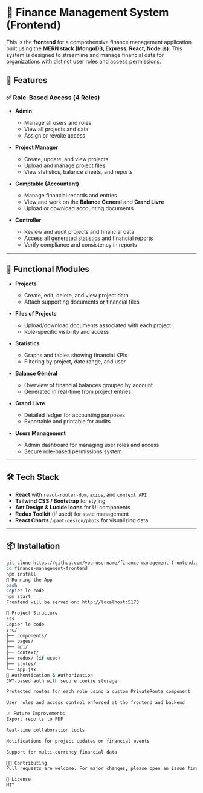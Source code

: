 # 💼 Finance Management System (Frontend)

This is the **frontend** for a comprehensive finance management application built using the **MERN stack (MongoDB, Express, React, Node.js)**. This system is designed to streamline and manage financial data for organizations with distinct user roles and access permissions.

## 🚀 Features

### ✅ Role-Based Access (4 Roles)

- **Admin**
  - Manage all users and roles
  - View all projects and data
  - Assign or revoke access

- **Project Manager**
  - Create, update, and view projects
  - Upload and manage project files
  - View statistics, balance sheets, and reports

- **Comptable (Accountant)**
  - Manage financial records and entries
  - View and work on the **Balance General** and **Grand Livre**
  - Upload or download accounting documents

- **Controller**
  - Review and audit projects and financial data
  - Access all generated statistics and financial reports
  - Verify compliance and consistency in reports

---

## 📂 Functional Modules

- **Projects**
  - Create, edit, delete, and view project data
  - Attach supporting documents or financial files

- **Files of Projects**
  - Upload/download documents associated with each project
  - Role-specific visibility and access

- **Statistics**
  - Graphs and tables showing financial KPIs
  - Filtering by project, date range, and user

- **Balance Général**
  - Overview of financial balances grouped by account
  - Generated in real-time from project entries

- **Grand Livre**
  - Detailed ledger for accounting purposes
  - Exportable and printable for audits

- **Users Management**
  - Admin dashboard for managing user roles and access
  - Secure role-based permissions system

---

## 🛠️ Tech Stack

- **React** with `react-router-dom`, `axios`, and `context API`
- **Tailwind CSS / Bootstrap** for styling
- **Ant Design & Lucide Icons** for UI components
- **Redux Toolkit** (if used) for state management
- **React Charts** / `@ant-design/plots` for visualizing data

---

## 📦 Installation

```bash
git clone https://github.com/yourusername/finance-management-frontend.git
cd finance-management-frontend
npm install
🧪 Running the App
bash
Copier le code
npm start
Frontend will be served on: http://localhost:5173

📁 Project Structure
css
Copier le code
src/
├── components/
├── pages/
├── api/
├── context/
├── redux/ (if used)
├── styles/
└── App.jsx
🔐 Authentication & Authorization
JWT-based auth with secure cookie storage

Protected routes for each role using a custom PrivateRoute component

User roles and access control enforced at the frontend and backend

📈 Future Improvements
Export reports to PDF

Real-time collaboration tools

Notifications for project updates or financial events

Support for multi-currency financial data

🧑‍💻 Contributing
Pull requests are welcome. For major changes, please open an issue first to discuss what you would like to change.

📄 License
MIT
